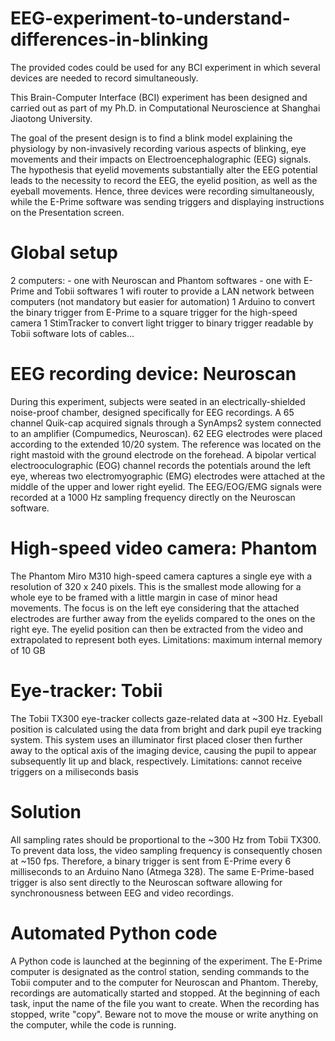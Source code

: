 # EEG-experiment-to-understand-differences-in-blinking

The provided codes could be used for any BCI experiment in which several devices are needed to record simultaneously.

This Brain-Computer Interface (BCI) experiment has been designed and carried out as part of my Ph.D. in Computational Neuroscience at Shanghai Jiaotong University. 

The goal of the present design is to find a blink model explaining the physiology by non-invasively recording various aspects of blinking, eye movements and their impacts on Electroencephalographic (EEG) signals. The hypothesis that eyelid movements substantially alter the EEG potential leads to the necessity to record the EEG, the eyelid position, as well as the eyeball movements. Hence, three devices were recording simultaneously, while the E-Prime software was sending triggers and displaying instructions on the Presentation screen.

# Global setup
2 computers: - one with Neuroscan and Phantom softwares
             - one with E-Prime and Tobii softwares
1 wifi router to provide a LAN network between computers (not mandatory but easier for automation)
1 Arduino to convert the binary trigger from E-Prime to a square trigger for the high-speed camera
1 StimTracker to convert light trigger to binary trigger readable by Tobii software
lots of cables...

# EEG recording device: Neuroscan
During this experiment, subjects were seated in an electrically-shielded noise-proof chamber, designed specifically for EEG recordings. A 65 channel Quik-cap acquired signals through a SynAmps2 system connected to an amplifier (Compumedics, Neuroscan). 62 EEG electrodes were placed according to the extended 10/20 system. The reference was located on the right mastoid with the ground electrode on the forehead. A bipolar vertical electrooculographic (EOG) channel records the potentials around the left eye, whereas two electromyographic (EMG) electrodes were attached at the middle of the upper and lower right eyelid. The EEG/EOG/EMG signals were recorded at a 1000 Hz sampling frequency directly on the Neuroscan software.

# High-speed video camera: Phantom
The Phantom Miro M310 high-speed camera captures a single eye with a resolution of 320 x 240 pixels. This is the smallest mode allowing for a whole eye to be framed with a little margin in case of minor head movements. The focus is on the left eye considering that the attached electrodes are further away from the eyelids compared to the ones on the right eye. The eyelid position can then be extracted from the video and extrapolated to represent both eyes. 
Limitations: maximum internal memory of 10 GB

# Eye-tracker: Tobii
The Tobii TX300 eye-tracker collects gaze-related data at ~300 Hz. Eyeball position is calculated using the data from bright and dark pupil eye tracking system. This system uses an illuminator first placed closer then further away to the optical axis of the imaging device, causing the pupil to appear subsequently lit up and black, respectively. 
Limitations: cannot receive triggers on a miliseconds basis 

# Solution
All sampling rates should be proportional to the ~300 Hz from Tobii TX300. To prevent data loss, the video sampling frequency is consequently chosen at ~150 fps. Therefore, a binary trigger is sent from E-Prime every 6 milliseconds to an Arduino Nano (Atmega 328). The same E-Prime-based trigger is also sent directly to the Neuroscan software allowing for synchronousness between EEG and video recordings. 

# Automated Python code
A Python code is launched at the beginning of the experiment. The E-Prime computer is designated as the control station, sending commands to the Tobii computer and to the computer for Neuroscan and Phantom. Thereby, recordings are automatically started and stopped. At the beginning of each task, input the name of the file you want to create. When the recording has stopped, write "copy". Beware not to move the mouse or write anything on the computer, while the code is running.


